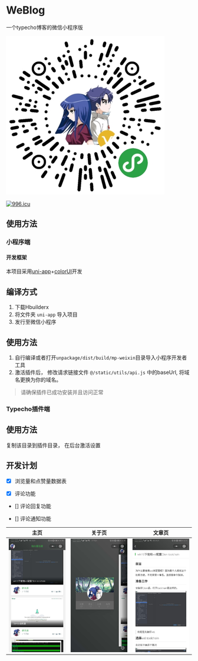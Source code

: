 # WeBlog

一个typecho博客的微信小程序版

![index](./img/code.png)

<a href="https://996.icu"><img src="https://img.shields.io/badge/link-996.icu-red.svg" alt="996.icu" /></a>

## 使用方法

### 小程序端

#### 开发框架

本项目采用[uni-app](https://uniapp.dcloud.io/component/README)+[colorUI](https://github.com/weilanwl/ColorUI)开发

## 编译方式

1. 下载Hbuilderx
2. 将文件夹 `uni-app` 导入项目
3. 发行至微信小程序

## 使用方法

1. 自行编译或者打开`unpackage/dist/build/mp-weixin`目录导入小程序开发者工具
2. 激活插件后， 修改请求链接文件 `@/static/utils/api.js` 中的baseUrl, 将域名更换为你的域名。 

> 请确保插件已成功安装并且访问正常

### Typecho插件端

## 使用方法

复制该目录到插件目录， 在后台激活设置

## 开发计划

- [x] 浏览量和点赞量数据表

- [x] 评论功能

- [] 评论回复功能

- [] 评论通知功能


| 主页  |      关于页      |  文章页 |
|:-------------:|:-------------:|:-------------:|
| ![index](./img/index.jpg) |  ![index](./img/about.jpg) | ![index](./img/article.jpg) |
